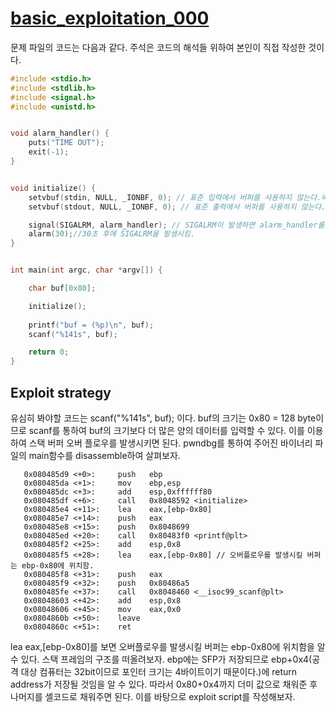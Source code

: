 # [basic_exploitation_000](https://dreamhack.io/wargame/challenges/2/) 

 문제 파일의 코드는 다음과 같다. 주석은 코드의 해석들 위하여 본인이 직접 작성한 것이다.

```C
#include <stdio.h>
#include <stdlib.h>
#include <signal.h>
#include <unistd.h>


void alarm_handler() {
    puts("TIME OUT");
    exit(-1);
}


void initialize() {
    setvbuf(stdin, NULL, _IONBF, 0); // 표준 입력에서 버퍼를 사용하지 않는다.버퍼를 지나지 않고 요청 즉시 작업이 진행된다. 
    setvbuf(stdout, NULL, _IONBF, 0); // 표준 출력에서 버퍼를 사용하지 않는다. 버퍼를 지나지 않고 요청 즉시 작업이 진행된다.

    signal(SIGALRM, alarm_handler); // SIGALRM이 발생하면 alarm_handler를 실행한다.
    alarm(30);//30초 후에 SIGALRM을 발생시킴.
}


int main(int argc, char *argv[]) {

    char buf[0x80];

    initialize();
    
    printf("buf = (%p)\n", buf);
    scanf("%141s", buf);

    return 0;
}
```

## Exploit strategy
 유심히 봐야할 코드는 scanf("%141s", buf); 이다. buf의 크기는 0x80 = 128 byte이므로 scanf를 통하여 buf의 크기보다 더 많은 양의 데이터를 입력할 수 있다. 이를 이용하여 스택 버퍼 오버 플로우를 발생시키면 된다. pwndbg를 통하여 주어진 바이너리 파일의 main함수를 disassemble하여 살펴보자. 
 
```assembly 
   0x080485d9 <+0>:     push   ebp
   0x080485da <+1>:     mov    ebp,esp
   0x080485dc <+3>:     add    esp,0xffffff80
   0x080485df <+6>:     call   0x8048592 <initialize>
   0x080485e4 <+11>:    lea    eax,[ebp-0x80]
   0x080485e7 <+14>:    push   eax
   0x080485e8 <+15>:    push   0x8048699
   0x080485ed <+20>:    call   0x80483f0 <printf@plt>
   0x080485f2 <+25>:    add    esp,0x8
   0x080485f5 <+28>:    lea    eax,[ebp-0x80] // 오버플로우를 발생시킬 버퍼는 ebp-0x80에 위치함. 
   0x080485f8 <+31>:    push   eax
   0x080485f9 <+32>:    push   0x80486a5
   0x080485fe <+37>:    call   0x8048460 <__isoc99_scanf@plt>
   0x08048603 <+42>:    add    esp,0x8
   0x08048606 <+45>:    mov    eax,0x0
   0x0804860b <+50>:    leave
   0x0804860c <+51>:    ret
```

lea eax,[ebp-0x80]를 보면 오버플로우를 발생시킬 버퍼는 ebp-0x80에 위치함을 알 수 있다. 스택 프레임의 구조를 떠올려보자. ebp에는 SFP가 저장되므로 ebp+0x4(공격 대상 컴퓨터는 32bit이므로 포인터 크기는 4바이트이기 때문이다.)에 return address가 저장될 것임을 알 수 있다. 따라서 0x80+0x4까지 더미 값으로 채워준 후 나머지를 셸코드로 채워주면 된다. 이를 바탕으로 exploit script를 작성해보자.




